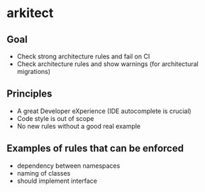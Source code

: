 # arkitect

## Goal

 - Check strong architecture rules and fail on CI
 - Check architecture rules and show warnings (for architectural migrations)

## Principles

 - A great Developer eXperience (IDE autocomplete is crucial)
 - Code style is out of scope
 - No new rules without a good real example

## Examples of rules that can be enforced

 - dependency between namespaces
 - naming of classes
 - should implement interface
